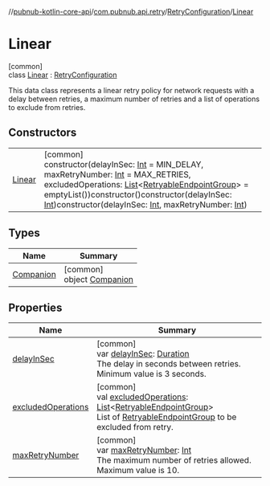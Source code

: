 //[pubnub-kotlin-core-api](../../../../index.md)/[com.pubnub.api.retry](../../index.md)/[RetryConfiguration](../index.md)/[Linear](index.md)

# Linear

[common]\
class [Linear](index.md) : [RetryConfiguration](../index.md)

This data class represents a linear retry policy for network requests with a delay between retries, a maximum number of retries and a list of operations to exclude from retries.

## Constructors

| | |
|---|---|
| [Linear](-linear.md) | [common]<br>constructor(delayInSec: [Int](https://kotlinlang.org/api/core/kotlin-stdlib/kotlin/-int/index.html) = MIN_DELAY, maxRetryNumber: [Int](https://kotlinlang.org/api/core/kotlin-stdlib/kotlin/-int/index.html) = MAX_RETRIES, excludedOperations: [List](https://kotlinlang.org/api/core/kotlin-stdlib/kotlin.collections/-list/index.html)&lt;[RetryableEndpointGroup](../../-retryable-endpoint-group/index.md)&gt; = emptyList())constructor()constructor(delayInSec: [Int](https://kotlinlang.org/api/core/kotlin-stdlib/kotlin/-int/index.html))constructor(delayInSec: [Int](https://kotlinlang.org/api/core/kotlin-stdlib/kotlin/-int/index.html), maxRetryNumber: [Int](https://kotlinlang.org/api/core/kotlin-stdlib/kotlin/-int/index.html)) |

## Types

| Name | Summary |
|---|---|
| [Companion](-companion/index.md) | [common]<br>object [Companion](-companion/index.md) |

## Properties

| Name | Summary |
|---|---|
| [delayInSec](delay-in-sec.md) | [common]<br>var [delayInSec](delay-in-sec.md): [Duration](https://kotlinlang.org/api/core/kotlin-stdlib/kotlin.time/-duration/index.html)<br>The delay in seconds between retries. Minimum value is 3 seconds. |
| [excludedOperations](excluded-operations.md) | [common]<br>val [excludedOperations](excluded-operations.md): [List](https://kotlinlang.org/api/core/kotlin-stdlib/kotlin.collections/-list/index.html)&lt;[RetryableEndpointGroup](../../-retryable-endpoint-group/index.md)&gt;<br>List of [RetryableEndpointGroup](../../-retryable-endpoint-group/index.md) to be excluded from retry. |
| [maxRetryNumber](max-retry-number.md) | [common]<br>var [maxRetryNumber](max-retry-number.md): [Int](https://kotlinlang.org/api/core/kotlin-stdlib/kotlin/-int/index.html)<br>The maximum number of retries allowed. Maximum value is 10. |
